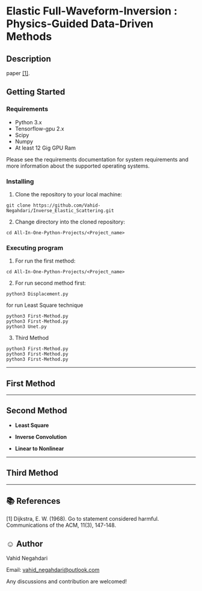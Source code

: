 # Elastic Full-Waveform-Inversion : Physics-Guided Data-Driven Methods

## Description
paper [[1]](#1).
## Getting Started
### Requirements

* Python 3.x
* Tensorflow-gpu 2.x
* Scipy 
* Numpy
* At least 12 Gig GPU Ram

Please see the requirements documentation for system requirements and more
information about the supported operating systems.
### Installing
1. Clone the repository to your local machine:
``` 
git clone https://github.com/Vahid-Negahdari/Inverse_Elastic_Scattering.git
```

2. Change directory into the cloned repository:
``` 
cd All-In-One-Python-Projects/<Project_name>
```
### Executing program

1. For run the first method:
``` 
cd All-In-One-Python-Projects/<Project_name>
```
2. For run second method  first:

``` 
python3 Displacement.py

```

for run Least Square technique
      

```
python3 First-Method.py
python3 First-Method.py
python3 Unet.py
```
3. Third Method
```
python3 First-Method.py
python3 First-Method.py
python3 First-Method.py
```






---
## First Method




---
## Second Method
- **Least Square**


- **Inverse Convolution**


- **Linear to Nonlinear**




---
## Third Method



---
## :books: References 
<a id="1">[1]</a> 
Dijkstra, E. W. (1968). 
Go to statement considered harmful. 
Communications of the ACM, 11(3), 147-148.

## :relaxed: Author  
Vahid Negahdari

Email:  <vahid_negahdari@outlook.com>

Any discussions and contribution are welcomed!